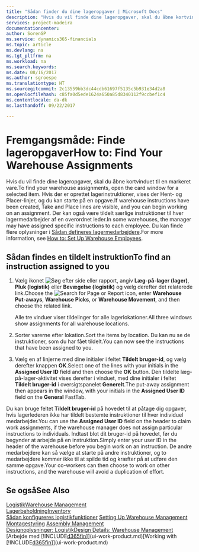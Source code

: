 ```yaml
---
title: "Sådan finder du dine lageropgaver | Microsoft Docs"
description: "Hvis du vil finde dine lageropgaver, skal du åbne kortvinduet til en markeret vare. Hvis der er oprettet lagerinstruktioner, vises der Hent- og Placer-linjer, og du kan starte på en opgave. Der kan også være tildelt særlige instruktioner til hver lagermedarbejder af en overordnet leder."
services: project-madeira
documentationcenter: 
author: SorenGP
ms.service: dynamics365-financials
ms.topic: article
ms.devlang: na
ms.tgt_pltfrm: na
ms.workload: na
ms.search.keywords: 
ms.date: 08/16/2017
ms.author: sgroespe
ms.translationtype: HT
ms.sourcegitcommit: 2c13559bb3dc44cdb61697f5135c5b931e34d2a8
ms.openlocfilehash: c85fa0d5ede1624a650a85d8340112f9ccbef1c4
ms.contentlocale: da-dk
ms.lasthandoff: 09/22/2017

---
```

# <a name="how-to-find-your-warehouse-assignments"></a><span data-ttu-id="a7e8f-105">Fremgangsmåde: Finde lageropgaver</span><span class="sxs-lookup"><span data-stu-id="a7e8f-105">How to: Find Your Warehouse Assignments</span></span>
<span data-ttu-id="a7e8f-106">Hvis du vil finde dine lageropgaver, skal du åbne kortvinduet til en markeret vare.</span><span class="sxs-lookup"><span data-stu-id="a7e8f-106">To find your warehouse assignments, open the card window for a selected item.</span></span> <span data-ttu-id="a7e8f-107">Hvis der er oprettet lagerinstruktioner, vises der Hent- og Placer-linjer, og du kan starte på en opgave.</span><span class="sxs-lookup"><span data-stu-id="a7e8f-107">If warehouse instructions have been created, Take and Place lines are visible, and you can begin working on an assignment.</span></span> <span data-ttu-id="a7e8f-108">Der kan også være tildelt særlige instruktioner til hver lagermedarbejder af en overordnet leder.</span><span class="sxs-lookup"><span data-stu-id="a7e8f-108">In some warehouses, the manager may have assigned specific instructions to each employee.</span></span> <span data-ttu-id="a7e8f-109">Du kan finde flere oplysninger i [Sådan defineres lagermedarbejdere](warehouse-how-to-set-up-warehouse-employees.md).</span><span class="sxs-lookup"><span data-stu-id="a7e8f-109">For more information, see [How to: Set Up Warehouse Employees](warehouse-how-to-set-up-warehouse-employees.md).</span></span>

## <a name="to-find-an-instruction-assigned-to-you"></a><span data-ttu-id="a7e8f-110">Sådan findes en tildelt instruktion</span><span class="sxs-lookup"><span data-stu-id="a7e8f-110">To find an instruction assigned to you</span></span>  
1.  <span data-ttu-id="a7e8f-111">Vælg ikonet ![Søg efter side eller rapport](media/ui-search/search_small.png "Ikonet Søg efter side eller rapport"), angiv **Læg-på-lager (lager)**, **Pluk (logistik)** eller **Bevægelse (logistik)** og vælg derefter det relaterede link.</span><span class="sxs-lookup"><span data-stu-id="a7e8f-111">Choose the ![Search for Page or Report](media/ui-search/search_small.png "Search for Page or Report icon") icon, enter **Warehouse Put-aways**, **Warehouse Picks**, or **Warehouse Movement**, and then choose the related link.</span></span>

    <span data-ttu-id="a7e8f-112">Alle tre vinduer viser tildelinger for alle lagerlokationer.</span><span class="sxs-lookup"><span data-stu-id="a7e8f-112">All three windows show assignments for all warehouse locations.</span></span>  

2. <span data-ttu-id="a7e8f-113">Sorter varerne efter lokation.</span><span class="sxs-lookup"><span data-stu-id="a7e8f-113">Sort the items by location.</span></span> <span data-ttu-id="a7e8f-114">Du kan nu se de instruktioner, som du har fået tildelt.</span><span class="sxs-lookup"><span data-stu-id="a7e8f-114">You can now see the instructions that have been assigned to you.</span></span>  
3. <span data-ttu-id="a7e8f-115">Vælg en af linjerne med dine initialer i feltet **Tildelt bruger-id**, og vælg derefter knappen **OK**.</span><span class="sxs-lookup"><span data-stu-id="a7e8f-115">Select one of the lines with your initials in the **Assigned User ID** field and then choose the **OK** button.</span></span> <span data-ttu-id="a7e8f-116">Den tildelte læg-på-lager-aktivitet vises derefter i vinduet, med dine initialer i feltet **Tildelt bruger-id** i oversigtspanelet **Generelt**.</span><span class="sxs-lookup"><span data-stu-id="a7e8f-116">The put-away assignment then appears in the window, with your initials in the **Assigned User ID** field on the **General** FastTab.</span></span>  

<span data-ttu-id="a7e8f-117">Du kan bruge feltet **Tildelt bruger-id** på hovedet til at påtage dig opgaver, hvis lagerlederen ikke har tildelt bestemte instruktioner til hver individuel medarbejder.</span><span class="sxs-lookup"><span data-stu-id="a7e8f-117">You can use the **Assigned User ID** field on the header to claim work assignments, if the warehouse manager does not assign particular instructions to individuals.</span></span> <span data-ttu-id="a7e8f-118">Indtast blot dit bruger-id på hovedet, før du begynder at arbejde på en instruktion.</span><span class="sxs-lookup"><span data-stu-id="a7e8f-118">Simply enter your user ID in the header of the warehouse before you begin work on an instruction.</span></span> <span data-ttu-id="a7e8f-119">De andre medarbejdere kan så vælge at starte på andre instruktioner, og to medarbejdere kommer ikke til at spilde tid og kræfter på at udføre den samme opgave.</span><span class="sxs-lookup"><span data-stu-id="a7e8f-119">Your co-workers can then choose to work on other instructions, and the warehouse will avoid a duplication of effort.</span></span>  

## <a name="see-also"></a><span data-ttu-id="a7e8f-120">Se også</span><span class="sxs-lookup"><span data-stu-id="a7e8f-120">See Also</span></span>  
[<span data-ttu-id="a7e8f-121">Logistik</span><span class="sxs-lookup"><span data-stu-id="a7e8f-121">Warehouse Management</span></span>](warehouse-manage-warehouse.md)  
[<span data-ttu-id="a7e8f-122">Lagerbeholdning</span><span class="sxs-lookup"><span data-stu-id="a7e8f-122">Inventory</span></span>](inventory-manage-inventory.md)  
<span data-ttu-id="a7e8f-123">[Sådan konfigureres logistikfunktioner](warehouse-setup-warehouse.md)   </span><span class="sxs-lookup"><span data-stu-id="a7e8f-123">[Setting Up Warehouse Management](warehouse-setup-warehouse.md)   </span></span>  
<span data-ttu-id="a7e8f-124">[Montagestyring](assembly-assemble-items.md)  </span><span class="sxs-lookup"><span data-stu-id="a7e8f-124">[Assembly Management](assembly-assemble-items.md)  </span></span>  
[<span data-ttu-id="a7e8f-125">Designoplysninger: Logistik</span><span class="sxs-lookup"><span data-stu-id="a7e8f-125">Design Details: Warehouse Management</span></span>](design-details-warehouse-management.md)  
<span data-ttu-id="a7e8f-126">[Arbejde med [!INCLUDE[d365fin](includes/d365fin_md.md)]](ui-work-product.md)</span><span class="sxs-lookup"><span data-stu-id="a7e8f-126">[Working with [!INCLUDE[d365fin](includes/d365fin_md.md)]](ui-work-product.md)</span></span> 

